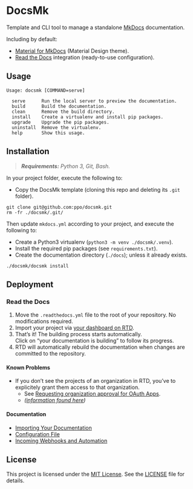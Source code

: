 # DocsMk

Template and CLI tool to manage a standalone [MkDocs](https://www.mkdocs.org/) documentation.

Including by default:

- [Material for MkDocs](https://squidfunk.github.io/mkdocs-material/) (Material Design theme).
- [Read the Docs](https://readthedocs.org/) integration (ready-to-use configuration).


## Usage

```
Usage: docsmk [COMMAND=serve]

  serve      Run the local server to preview the documentation.
  build      Build the documentation.
  clean      Remove the build directory.
  install    Create a virtualenv and install pip packages.
  upgrade    Upgrade the pip packages.
  uninstall  Remove the virtualenv.
  help       Show this usage.
```


## Installation

> _**Requirements:** Python 3, Git, Bash._

In your project folder, execute the following to:

- Copy the DocsMk template (cloning this repo and deleting its `.git` folder).

```
git clone git@github.com:ppo/docsmk.git
rm -fr ./docsmk/.git/
```

Then update `mkdocs.yml` according to your project, and execute the following to:

- Create a Python3 virtualenv (`python3 -m venv ./docsmk/.venv`).
- Install the required pip packages (see `requirements.txt`).
- Create the documentation directory (`./docs`); unless it already exists.

```
./docsmk/docsmk install
```


## Deployment

### Read the Docs

1. Move the `.readthedocs.yml` file to the root of your repository. No modifications required.
2. Import your project via [your dashboard on RTD](https://readthedocs.org/dashboard/).
3. That’s it! The building process starts automatically.  
   Click on “your documentation is building” to follow its progress.
4. RTD will automatically rebuild the documentation when changes are committed to the repository.


#### Known Problems

- If you don’t see the projects of an organization in RTD, you’ve to explicitely grant them access
  to that organization.
    - See [Requesting organization approval for OAuth Apps](https://docs.github.com/en/github/setting-up-and-managing-your-github-user-account/requesting-organization-approval-for-oauth-apps).
    - _([information found here](https://github.com/readthedocs/readthedocs.org/issues/2044#issuecomment-405940573))_


#### Documentation

- [Importing Your Documentation](https://docs.readthedocs.io/en/stable/intro/import-guide.html)
- [Configuration File](https://docs.readthedocs.io/en/stable/config-file/index.html)
- [Incoming Webhooks and Automation](https://docs.readthedocs.io/en/stable/webhooks.html)


## License

This project is licensed under the [MIT License](https://choosealicense.com/licenses/mit/).
See the [LICENSE](./LICENSE) file for details.
